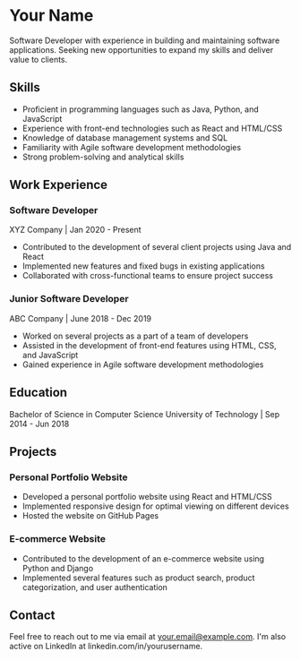 # Your Name

Software Developer with experience in building and maintaining software applications. Seeking new opportunities to expand my skills and deliver value to clients.

## Skills

- Proficient in programming languages such as Java, Python, and JavaScript
- Experience with front-end technologies such as React and HTML/CSS
- Knowledge of database management systems and SQL
- Familiarity with Agile software development methodologies
- Strong problem-solving and analytical skills

## Work Experience

### Software Developer
XYZ Company | Jan 2020 - Present
- Contributed to the development of several client projects using Java and React
- Implemented new features and fixed bugs in existing applications
- Collaborated with cross-functional teams to ensure project success

### Junior Software Developer
ABC Company | June 2018 - Dec 2019
- Worked on several projects as a part of a team of developers
- Assisted in the development of front-end features using HTML, CSS, and JavaScript
- Gained experience in Agile software development methodologies

## Education

Bachelor of Science in Computer Science
University of Technology | Sep 2014 - Jun 2018

## Projects

### Personal Portfolio Website
- Developed a personal portfolio website using React and HTML/CSS
- Implemented responsive design for optimal viewing on different devices
- Hosted the website on GitHub Pages

### E-commerce Website
- Contributed to the development of an e-commerce website using Python and Django
- Implemented several features such as product search, product categorization, and user authentication

## Contact

Feel free to reach out to me via email at your.email@example.com. I'm also active on LinkedIn at linkedin.com/in/yourusername.
